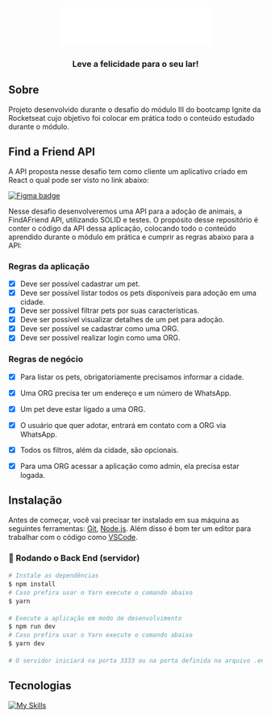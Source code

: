 <p align="center">
  <img src=".github/logo.png" alt="Logo" width="300"/>
  <br>
</p>
<h3 align="center">
Leve a felicidade para o seu lar!
</h3>

## Sobre

Projeto desenvolvido durante o desafio do módulo III do bootcamp Ignite da Rocketseat cujo objetivo foi colocar em prática todo o conteúdo estudado durante o módulo.

## Find a Friend API

A API proposta nesse desafio tem como cliente um aplicativo criado em React o qual pode ser visto no link abaixo:

[![Figma badge](https://img.shields.io/badge/Figma-F24E1E?style=for-the-badge&logo=figma&logoColor=white)](https://www.figma.com/community/file/1220006040435238030)

Nesse desafio desenvolveremos uma API para a adoção de animais, a FindAFriend API, utilizando SOLID e testes.
O propósito desse repositório é conter o código da API dessa aplicação, colocando todo o conteúdo aprendido durante o módulo em prática e cumprir as regras abaixo para a API:

### Regras da aplicação

- [x] Deve ser possível cadastrar um pet.
- [x] Deve ser possível listar todos os pets disponíveis para adoção em uma cidade.
- [x] Deve ser possível filtrar pets por suas características.
- [x] Deve ser possível visualizar detalhes de um pet para adoção.
- [x] Deve ser possível se cadastrar como uma ORG.
- [x] Deve ser possível realizar login como uma ORG.

### Regras de negócio

- [x] Para listar os pets, obrigatoriamente precisamos informar a cidade.
- [x] Uma ORG precisa ter um endereço e um número de WhatsApp.
- [x] Um pet deve estar ligado a uma ORG.
- [x] O usuário que quer adotar, entrará em contato com a ORG via WhatsApp.
- [x] Todos os filtros, além da cidade, são opcionais.
- [x] Para uma ORG acessar a aplicação como admin, ela precisa estar logada.


## Instalação

Antes de começar, você vai precisar ter instalado em sua máquina as seguintes ferramentas:
[Git](https://git-scm.com), [Node.js](https://nodejs.org/en/).
Além disso é bom ter um editor para trabalhar com o código como [VSCode](https://code.visualstudio.com/).

### 🎲 Rodando o Back End (servidor)

```bash
# Instale as dependências
$ npm install
# Caso prefira usar o Yarn execute o comando abaixo
$ yarn

# Execute a aplicação em modo de desenvolvimento
$ npm run dev
# Caso prefira usar o Yarn execute o comando abaixo
$ yarn dev

# O servidor iniciará na porta 3333 ou na porta definida no arquivo .env na variável PORT - acesse <http://localhost:3333>
```

## Tecnologias

[![My Skills](https://skillicons.dev/icons?i=nodejs,express,js,jest,postgres,ts&perline=10&theme=dark)](https://skillicons.dev)

</div>
